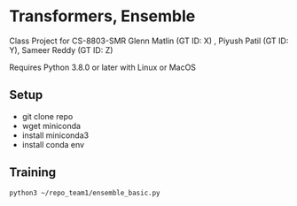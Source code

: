 # Transformers, Ensemble
Class Project for CS-8803-SMR
Glenn Matlin (GT ID: X) , Piyush Patil (GT ID: Y), Sameer Reddy (GT ID: Z)

Requires Python 3.8.0 or later with Linux or MacOS

## Setup

- git clone repo
- wget miniconda
- install miniconda3
- install conda env


## Training
```
python3 ~/repo_team1/ensemble_basic.py
```

